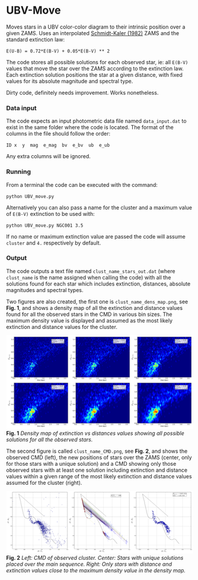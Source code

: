 UBV-Move
=============

Moves stars in a UBV color-color diagram to their intrinsic position over a given ZAMS.
Uses an interpolated [Schmidt-Kaler (1982)](http://www.fcaglp.unlp.edu.ar/~egiorgi/cumulos/herramientas/tracks/zams.txt)
ZAMS and the standard extinction law:

    E(U-B) = 0.72*E(B-V) + 0.05*E(B-V) ** 2

The code stores all possible solutions for each observed star, ie: all `E(B-V)` values
that move the star over the ZAMS according to the extinction law. Each extinction solution
positions the star at a given distance, with fixed values for its absolute magnitude and
spectral type.

Dirty code, definitely needs improvement. Works nonetheless.

### Data input

The code expects an input photometric data file named `data_input.dat` to exist in the
same folder where the code is located. The format of the columns in the file should
follow the order:

    ID x  y  mag  e_mag  bv  e_bv  ub  e_ub

Any extra columns will be ignored.

### Running

From a terminal the code can be executed with the command:

    python UBV_move.py

Alternatively you can also pass a name for the cluster and a maximum value of `E(B-V)`
extinction to be used  with:

    python UBV_move.py NGC001 3.5

If no name or maximum extinction value are passed the code will assume `cluster` and `4.`
respectively by default.

### Output

The code outputs a text file named `clust_name_stars_out.dat` (where `clust_name`
is the name assigned when calling the code) with all the solutions found for each star
which includes extinction, distances, absolute magnitudes and spectral types.

Two figures are also created, the first one is `clust_name_dens_map.png`,
see **Fig. 1**, and shows a density map of all the extinction and distance values found
for all the observed stars in the CMD in various bin sizes. The maximum density value is
displayed and assumed as the most likely extinction and distance values for the cluster.

![Output 1](modules/out1.png "Example density map.")
**Fig. 1** *Density map of extinction vs distances values showing all possible solutions
for all the observed stars.*

The second figure is called `clust_name_CMD.png`, see **Fig. 2**, and shows the observed
CMD (left), the new positions of stars over the ZAMS (center, only for those stars with
a unique solution) and a CMD showing only those observed stars with at least one solution
including extinction and distance values within a given range of the most likely extinction
and distance values assumed for the cluster (right).

![Output 2](modules/out2.png "Example CMDs.")
**Fig. 2** *Left: CMD of observed cluster. Center: Stars with unique solutions placed over
the main sequence. Right: Only stars with distance and extinction values close to the
maximum density value in the density map.*

